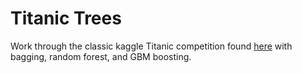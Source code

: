 # Titanic Trees

Work through the classic kaggle Titanic competition found [here](https://www.kaggle.com/c/titanic) with bagging, random forest, and GBM boosting.
